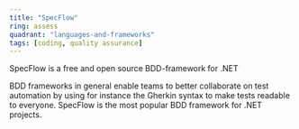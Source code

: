 ```yaml
---
title: "SpecFlow"
ring: assess
quadrant: "languages-and-frameworks"
tags: [coding, quality assurance]
---
```


SpecFlow is a free and open source BDD-framework for .NET

BDD frameworks in general enable teams to better collaborate on test automation by using for instance the Gherkin syntax to make tests readable to everyone. SpecFlow is the most popular BDD framework for .NET projects.
